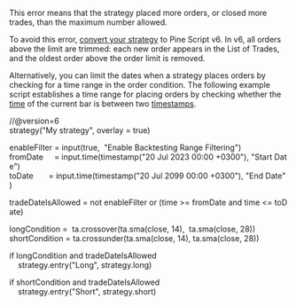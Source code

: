 This error means that the strategy placed more orders, or closed more trades, than the maximum number allowed.

To avoid this error, [convert your strategy](https://www.tradingview.com/support/solutions/43000530720-how-can-i-convert-scripts-to-a-newer-pine-version/) to Pine Script v6. In v6, all orders above the limit are trimmed: each new order appears in the List of Trades, and the oldest order above the order limit is removed.

Alternatively, you can limit the dates when a strategy places orders by checking for a time range in the order condition. The following example script establishes a time range for placing orders by checking whether the [time](https://www.tradingview.com/pine-script-reference/v5/#var_time) of the current bar is between two [timestamps](https://www.tradingview.com/pine-script-reference/v5/#fun_timestamp).

//@version=6  
strategy("My strategy", overlay \= true)  
  
enableFilter \= input(true,  "Enable Backtesting Range Filtering")  
fromDate     \= input.time(timestamp("20 Jul 2023 00:00 +0300"), "Start Date")  
toDate       \= input.time(timestamp("20 Jul 2099 00:00 +0300"), "End Date")  
  
tradeDateIsAllowed \= not enableFilter or (time \>= fromDate and time <= toDate)  
  
longCondition \=  ta.crossover(ta.sma(close, 14),  ta.sma(close, 28))  
shortCondition \= ta.crossunder(ta.sma(close, 14), ta.sma(close, 28))  
  
if longCondition and tradeDateIsAllowed  
    strategy.entry("Long", strategy.long)  
  
if shortCondition and tradeDateIsAllowed  
    strategy.entry("Short", strategy.short)